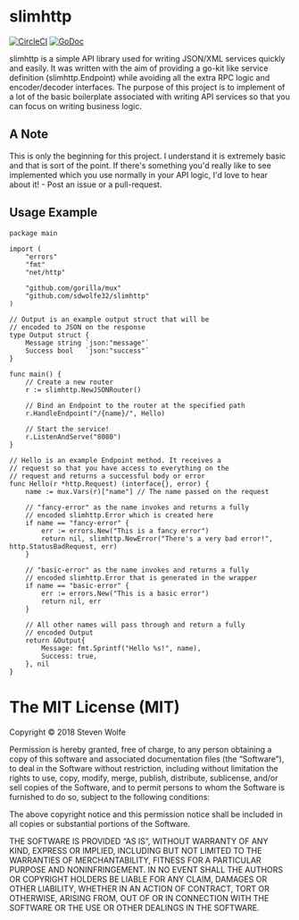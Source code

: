# slimhttp 

[![CircleCI](https://circleci.com/gh/sdwolfe32/slimhttp.svg?style=svg)](https://circleci.com/gh/sdwolfe32/slimhttp)
[![GoDoc](https://godoc.org/github.com/sdwolfe32/slimhttp?status.svg)](https://godoc.org/github.com/sdwolfe32/slimhttp)

slimhttp is a simple API library used for writing JSON/XML services quickly and easily. It was written with the aim of providing a go-kit like service definition (slimhttp.Endpoint) while avoiding all the extra RPC logic and encoder/decoder interfaces. The purpose of this project is to implement of a lot of the basic boilerplate associated with writing API services so that you can focus on writing business logic.

## A Note

This is only the beginning for this project. I understand it is extremely basic and that is sort of the point. If there's something you'd really like to see implemented which you use normally in your API logic, I'd love to hear about it! - Post an issue or a pull-request.

## Usage Example

```
package main

import (
	"errors"
	"fmt"
	"net/http"

	"github.com/gorilla/mux"
	"github.com/sdwolfe32/slimhttp"
)

// Output is an example output struct that will be
// encoded to JSON on the response
type Output struct {
	Message string `json:"message"`
	Success bool   `json:"success"`
}

func main() {
	// Create a new router
	r := slimhttp.NewJSONRouter()

	// Bind an Endpoint to the router at the specified path
	r.HandleEndpoint("/{name}/", Hello)

	// Start the service!
	r.ListenAndServe("8080")
}

// Hello is an example Endpoint method. It receives a
// request so that you have access to everything on the
// request and returns a successful body or error
func Hello(r *http.Request) (interface{}, error) {
	name := mux.Vars(r)["name"] // The name passed on the request

	// "fancy-error" as the name invokes and returns a fully
	// encoded slimhttp.Error which is created here
	if name == "fancy-error" {
		err := errors.New("This is a fancy error")
		return nil, slimhttp.NewError("There's a very bad error!", http.StatusBadRequest, err)
	}

	// "basic-error" as the name invokes and returns a fully
	// encoded slimhttp.Error that is generated in the wrapper
	if name == "basic-error" {
		err := errors.New("This is a basic error")
		return nil, err
	}

	// All other names will pass through and return a fully
	// encoded Output
	return &Output{
		Message: fmt.Sprintf("Hello %s!", name),
		Success: true,
	}, nil
}

```

The MIT License (MIT)
=====================

Copyright © 2018 Steven Wolfe

Permission is hereby granted, free of charge, to any person
obtaining a copy of this software and associated documentation
files (the “Software”), to deal in the Software without
restriction, including without limitation the rights to use,
copy, modify, merge, publish, distribute, sublicense, and/or sell
copies of the Software, and to permit persons to whom the
Software is furnished to do so, subject to the following
conditions:

The above copyright notice and this permission notice shall be
included in all copies or substantial portions of the Software.

THE SOFTWARE IS PROVIDED “AS IS”, WITHOUT WARRANTY OF ANY KIND,
EXPRESS OR IMPLIED, INCLUDING BUT NOT LIMITED TO THE WARRANTIES
OF MERCHANTABILITY, FITNESS FOR A PARTICULAR PURPOSE AND
NONINFRINGEMENT. IN NO EVENT SHALL THE AUTHORS OR COPYRIGHT
HOLDERS BE LIABLE FOR ANY CLAIM, DAMAGES OR OTHER LIABILITY,
WHETHER IN AN ACTION OF CONTRACT, TORT OR OTHERWISE, ARISING
FROM, OUT OF OR IN CONNECTION WITH THE SOFTWARE OR THE USE OR
OTHER DEALINGS IN THE SOFTWARE.